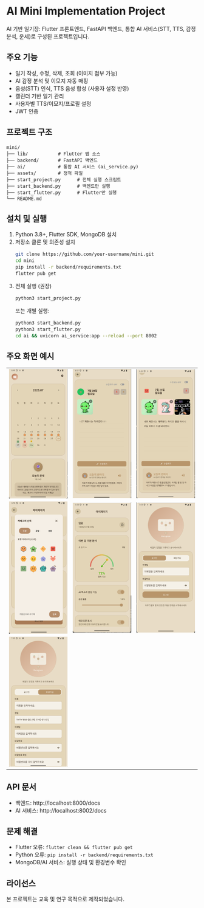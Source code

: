 # AI Mini Implementation Project

AI 기반 일기장: Flutter 프론트엔드, FastAPI 백엔드, 통합 AI 서비스(STT, TTS, 감정분석, 운세)로 구성된 프로젝트입니다.

## 주요 기능
- 일기 작성, 수정, 삭제, 조회 (이미지 첨부 가능)
- AI 감정 분석 및 이모지 자동 매핑
- 음성(STT) 인식, TTS 음성 합성 (사용자 설정 반영)
- 캘린더 기반 일기 관리
- 사용자별 TTS/이모지/프로필 설정
- JWT 인증

## 프로젝트 구조
```
mini/
├── lib/           # Flutter 앱 소스
├── backend/       # FastAPI 백엔드
├── ai/            # 통합 AI 서비스 (ai_service.py)
├── assets/        # 정적 파일
├── start_project.py      # 전체 실행 스크립트
├── start_backend.py      # 백엔드만 실행
├── start_flutter.py      # Flutter만 실행
└── README.md
```

## 설치 및 실행
1. Python 3.8+, Flutter SDK, MongoDB 설치
2. 저장소 클론 및 의존성 설치
   ```bash
   git clone https://github.com/your-username/mini.git
   cd mini
   pip install -r backend/requirements.txt
   flutter pub get
   ```
3. 전체 실행 (권장)
   ```bash
   python3 start_project.py
   ```
   또는 개별 실행:
   ```bash
   python3 start_backend.py
   python3 start_flutter.py
   cd ai && uvicorn ai_service:app --reload --port 8002
   ```

## 주요 화면 예시

<table>
  <tr>
    <td><img src="docs/images/calender.main.png" width="200" alt="캘린더 메인"></td>
    <td><img src="docs/images/daily_register.png" width="200" alt="일기 작성"></td>
    <td><img src="docs/images/daiy_modified.png" width="200" alt="일기 수정"></td>
  </tr>
  <tr>
    <td><img src="docs/images/category.png" width="200" alt="카테고리 설정"></td>
    <td><img src="docs/images/my_page.png" width="200" alt="마이페이지"></td>
    <td><img src="docs/images/login.png" width="200" alt="로그인"></td>
  </tr>
  <tr>
    <td><img src="docs/images/member_register.png" width="200" alt="회원가입"></td>
    <td></td>
    <td></td>
  </tr>
</table>

## API 문서
- 백엔드: http://localhost:8000/docs
- AI 서비스: http://localhost:8002/docs

## 문제 해결
- Flutter 오류: `flutter clean && flutter pub get`
- Python 오류: `pip install -r backend/requirements.txt`
- MongoDB/AI 서비스: 실행 상태 및 환경변수 확인

## 라이선스
본 프로젝트는 교육 및 연구 목적으로 제작되었습니다.
